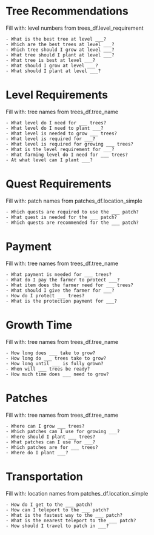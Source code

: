 # Tree Recommendations
Fill with: level numbers from trees_df.level_requirement

    - What is the best tree at level ___?
    - Which are the best trees at level ___?
    - Which tree should I grow at level ___?
    - What tree should I plant at level ___?
    - What tree is best at level ___?
    - What should I grow at level ___?
    - What should I plant at level ___?

# Level Requirements
Fill with: tree names from trees_df.tree_name

    - What level do I need for ___ trees?
    - What level do I need to plant ___?
    - What level is needed to grow ___ trees?
    - What level is required for ___?
    - What level is required for growing ___ trees?
    - What is the level requirement for ___?
    - What farming level do I need for ___ trees?
    - At what level can I plant ___?

# Quest Requirements
Fill with: patch names from patches_df.location_simple

    - Which quests are required to use the ___ patch?
    - What quest is needed for the ___ patch?
    - Which quests are recommended for the ___ patch?

# Payment
Fill with: tree names from trees_df.tree_name

    - What payment is needed for ___ trees?
    - What do I pay the farmer to protect ___?
    - What item does the farmer need for ___ trees?
    - What should I give the farmer for ___?
    - How do I protect ___ trees?
    - What is the protection payment for ___?

# Growth Time
Fill with: tree names from trees_df.tree_name

    - How long does ___ take to grow?
    - How long do ___ trees take to grow?
    - How long until ___ is fully grown?
    - When will ___ trees be ready?
    - How much time does ___ need to grow?

# Patches
Fill with: tree names from trees_df.tree_name

    - Where can I grow ___ trees?
    - Which patches can I use for growing ___?
    - Where should I plant ___ trees?
    - What patches can I use for ___?
    - Which patches are for ___ trees?
    - Where do I plant ___?

# Transportation
Fill with: location names from patches_df.location_simple

    - How do I get to the ___ patch?
    - How can I teleport to the ___ patch?
    - What is the fastest way to the ___ patch?
    - What is the nearest teleport to the ___ patch?
    - How should I travel to patch in ___?